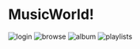# MusicWorld!


![login](https://user-images.githubusercontent.com/101362006/158182974-5e0e8023-a43f-43bd-9bb3-0ad9a75e0591.jpg)
![browse](https://user-images.githubusercontent.com/101362006/158182984-c0fcbd27-d2e1-420f-8429-e48b53fc1d1d.jpg)
![album](https://user-images.githubusercontent.com/101362006/158182991-daad0ca3-d434-421e-8ab6-566341ebc133.jpg)
![playlists](https://user-images.githubusercontent.com/101362006/158183000-e60b806a-f1a2-44c1-8a3b-93d815476ea9.jpg)
